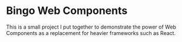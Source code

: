 # Bingo Web Components

This is a small project I put together to demonstrate the power of Web Components as a replacement for heavier frameworks such as React.
